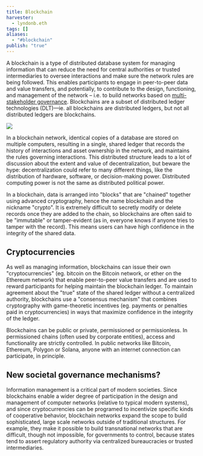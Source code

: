 ```yaml
---
title: Blockchain
harvester:
  - lyndonb.eth
tags: []
aliases:
  - "#blockchain"
publish: "true"
---
```


A blockchain is a type of distributed database system for managing information that can reduce the need for central authorities or trusted intermediaries to oversee interactions and make sure the network rules are being followed. This enables participants to engage in peer-to-peer data and value transfers, and potentially, to contribute to the design, functioning, and management of the network – i.e. to build networks based on [multi-stakeholder governance](https://app.charmverse.io/superbenefit/multi-stakeholder-governance-topic-9333924420657016). Blockchains are a subset of distributed ledger technologies (DLT)—ie. all blockchains are distributed ledgers, but not all distributed ledgers are blockchains. 

![](https://s3.amazonaws.com/charm.public/user-content/5e11b90e-6728-4be9-be4f-a540138316ff/5767b83f-94fc-4a12-8517-144fa1b3bb4d/3c7ef267-5c1c-4cc1-b951-d9355f1709c6.png)

In a blockchain network, identical copies of a database are stored on multiple computers, resulting in a single, shared ledger that records the history of interactions and asset ownership in the network, and maintains the rules governing interactions. This distributed structure leads to a lot of discussion about the extent and value of decentralization, but beware the hype: decentralization could refer to many different things, like the distribution of hardware, software, or decision-making power. Distributed computing power is not the same as distributed political power. 

In a blockchain, data is arranged into "blocks" that are "chained" together using advanced cryptography, hence the name blockchain and the nickname "crypto". It is extremely difficult to secretly modify or delete records once they are added to the chain, so blockchains are often said to be "immutable" or tamper-evident (as in, everyone knows if anyone tries to tamper with the record). This means users can have high confidence in the integrity of the shared data.

## Cryptocurrencies

As well as managing information, blockchains can issue their own "cryptocurrencies" (eg. bitcoin on the Bitcoin network, or ether on the Ethereum network) that enable peer-to-peer value transfers and are used to reward participants for helping maintain the blockchain ledger. To maintain agreement about the "true" state of the shared ledger without a centralized authority, blockchains use a "consensus mechanism" that combines cryptography with game-theoretic incentives (eg. payments or penalties paid in cryptocurrencies) in ways that maximize confidence in the integrity of the ledger. 

Blockchains can be public or private, permissioned or permissionless. In permissioned chains (often used by corporate entities), access and functionality are strictly controlled. In public networks like Bitcoin, Ethereum, Polygon or Solana, anyone with an internet connection can participate, in principle.

## New societal governance mechanisms?

Information management is a critical part of modern societies. Since blockchains enable a wider degree of participation in the design and management of computer networks (relative to typical modern systems), and since cryptocurrencies can be programed to incentivize specific kinds of cooperative behavior, blockchain networks expand the scope to build sophisticated, large scale networks outside of traditional structures. For example, they make it possible to build transnational networks that are difficult, though not impossible, for governments to control, because states tend to assert regulatory authority via centralized bureaucracies or trusted intermediaries.